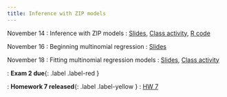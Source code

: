 ```yaml
---
title: Inference with ZIP models
---
```


November 14
: Inference with ZIP models
  : [Slides](https://sta712-f22.github.io/slides/lecture_33.pdf), [Class activity](https://sta712-f22.github.io/class_activities/ca_lecture_33.html), [R code](https://sta712-f22.github.io/slides/zip_model_diagnostics.R)
  
November 16
: Beginning multinomial regression
  : [Slides](https://sta712-f22.github.io/slides/lecture_34.pdf)
    
November 18
: Fitting multinomial regression models
  : [Slides](https://sta712-f22.github.io/slides/lecture_35.pdf), [Class activity](https://sta712-f22.github.io/class_activities/ca_lecture_34.html)

: **Exam 2 due**{: .label .label-red } 

: **Homework 7 released**{: .label .label-yellow }
  : [HW 7](https://sta712-f22.github.io/homework/HW7.pdf)
